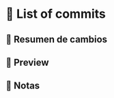 # 📃 List of commits

<!-- Puedes agregar la lista automáticamente desde el editor de azure -->

## 🚀 Resumen de cambios

<!-- Descripción del pull request. Puedes especificar que se solicitó, que se cambió, qué decisiones se tomaron y hasta una breve documentación o links a ejemplos o docs -->

## 📸 Preview

<!-- Tu PR tiene cambios visuales? ¡Es el momento de agregar capturas de pantalla aquí! -->

## 📝 Notas

<!-- En caso de querer agregar informacón por fuera de estos puntos, puedes hacerlo aquí -->
